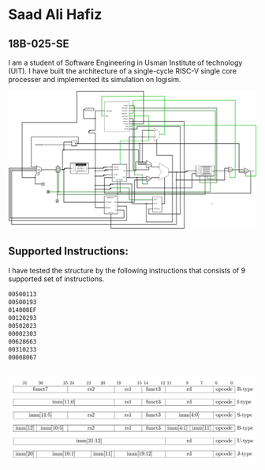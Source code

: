 # Saad Ali Hafiz
## 18B-025-SE

I am a student of Software Engineering in Usman Institute of technology (UIT).
I have built the architecture of a single-cycle RISC-V single core processer and implemented its simulation on logisim.

![alt text](https://github.com/SaadAliHafiz/Single-cycle-riscv-cpu/blob/main/circuits.jpg)

## Supported Instructions:

 I have tested the structure by the following instructions that consists of 9 supported set of instructions.
```
00500113
00500193
014000EF
00120293
00502023
00002303
00628663
00310233
00008067
```

## ![alt text](https://github.com/SaadAliHafiz/Single-cycle-riscv-cpu/blob/main/instructionRV32I.png)
